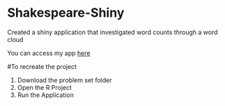 # Shakespeare-Shiny

Created a shiny application that investigated word counts through a word cloud

You can access my app [here](https://vishal-anand.shinyapps.io/Problem_set_3_Vijayanand/)

#To recreate the project
1. Download the problem set folder
2. Open the R Project
3. Run the Application

